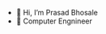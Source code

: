 - 👋 Hi, I’m Prasad Bhosale
- 👀 Computer Engnineer


<!---
prasadbhosale98/prasadbhosale98 is a ✨ special ✨ repository because its `README.md` (this file) appears on your GitHub profile.
You can click the Preview link to take a look at your changes.
--->

